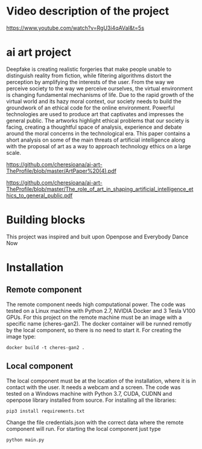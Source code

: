 # Video description of the project

https://www.youtube.com/watch?v=RgU3i4qAVaI&t=5s


# ai art project


Deepfake is creating realistic forgeries that make people unable to distinguish reality from fiction, while filtering algorithms distort the perception by amplifying the interests of the user. From the way we perceive society to the way we perceive ourselves, the virtual environment is changing fundamental mechanisms of life. Due to the rapid growth of the virtual world and its hazy moral context, our society needs to build the groundwork of an ethical code for the online environment. Powerful technologies are used to produce art that captivates and impresses the general public. The artworks highlight ethical problems that our society is facing, creating a thoughtful space of analysis, experience and debate around the moral concerns in the technological era. This paper contains a short analysis on some of the main threats of artificial intelligence along with the proposal of art as a way to approach technology ethics on a large scale.

https://github.com/cheresioana/ai-art-TheProfile/blob/master/ArtPaper%20(4).pdf


https://github.com/cheresioana/ai-art-TheProfile/blob/master/The_role_of_art_in_shaping_artificial_intelligence_ethics_to_general_public.pdf

# Building blocks
This project was inspired and buit upon Openpose and Everybody Dance Now

# Installation

## Remote component
The remote component needs high computational power. The code was tested on a Linux machine with Python 2.7, NVIDIA Docker and 3 Tesla V100 GPUs.
For this project on the remote machine must be an image with a specific name (cheres-gan2). The docker container will be runned remotly by the local component, so there is no need to start it. For creating the image type:
```
docker build -t cheres-gan2 .
```

## Local component
The local component must be at the location of the installation, where it is in contact with the user. 
It needs a webcam and a screen.
The code was tested on a Windows machine with Python 3.7, CUDA, CUDNN and openpose library installed from source. 
For installing all the libraries:
```
pip3 install requirements.txt 
```
Change the file credentials.json with the correct data where the remote component will run. 
For starting the local component just type

```
python main.py
```


